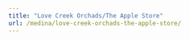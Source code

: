 ```yaml
---
title: "Love Creek Orchads/The Apple Store"
url: /medina/love-creek-orchads-the-apple-store/
---
```

